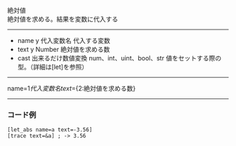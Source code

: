 絶対値   
絶対値を求める。結果を変数に代入する

***
- name	y		代入変数名	代入する変数
- text	y		Number	絶対値を求める数
- cast		出来るだけ数値変換	num、int、uint、bool、str	値をセットする際の型。（詳細は[let]を参照）

***
name=${1{{代入変数名}}} text=${2:絶対値を求める数}

***
### コード例
~~~skynovel
[let_abs name=a text=-3.56]
[trace text=&a] ; -> 3.56
~~~
